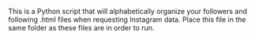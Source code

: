 This is a Python script that will alphabetically organize your followers and following .html files when requesting Instagram data.
Place this file in the same folder as these files are in order to run. 
